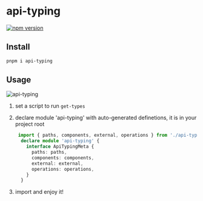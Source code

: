 # api-typing

[![npm version](https://badgen.net/npm/v/api-typing)](https://npm.im/api-typing)

## Install

```bash
pnpm i api-typing
```


## Usage
![api-typing](/api-typing.gif?raw-true)
1. set a script to run `get-types`
2. declare module 'api-typing' with auto-generated definetions, it is in your project root
    ```ts
     import { paths, components, external, operations } from './api-typing'
      declare module 'api-typing' {
        interface ApiTypingMeta {
          paths: paths,
          components: components,
          external: external,
          operations: operations,
        }
      }
    ```

3. import and enjoy it!
